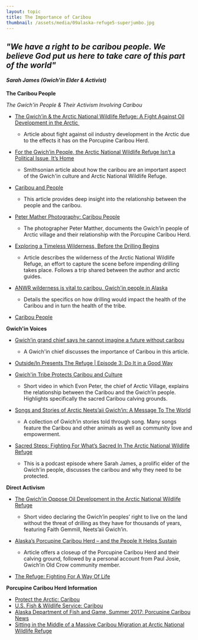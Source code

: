 ```yaml
---
layout: topic
title: The Importance of Caribou
thumbnail: /assets/media/09alaska-refuge5-superjumbo.jpg
---
```

## *"We have a right to be caribou people. We believe God put us here to take care of this part of the world"*

#### *Sarah James (Gwich'in Elder & Activist)*

**The Caribou People** 

*The Gwich’in People & Their Activism Involving Caribou*

* [The Gwich’in & the Arctic National Wildlife Refuge: A Fight Against Oil Development in the Arctic ](https://storymaps.arcgis.com/stories/c51710fa8124456283fabecb3cc9c4c5)​​[](https://www.smithsonianmag.com/science/gwichin-people-arctic-national-wildlife-refuge-180979001/)

  * Article about fight against oil industry development in the Arctic due to the effects it has on the Porcupine Caribou Herd.
* [For the Gwich’in People, the Arctic National Wildlife Refuge Isn’t a Political Issue, It’s Home](https://www.smithsonianmag.com/science/gwichin-people-arctic-national-wildlife-refuge-180979001/)

  * Smithsonian article about how the caribou are an important aspect of the Gwich'in culture and Arctic National Wildlife Refuge.
* [Caribou and People](https://www.nps.gov/gaar/learn/historyculture/caribou-and-people.htm)

  * This article provides deep insight into the relationship between the people and the caribou.
* [Peter Mather Photography: Caribou People](https://www.petermather.com/Caribou-People-1/)

  * The photographer Peter Matther, documents the Gwich’in people of Arctic village and their relationship with the Porcupine Caribou Herd.[](https://www.nytimes.com/2019/09/09/travel/alaska-arctic-national-wildlife-refuge.html)[](https://alaskamagazine.com/authentic-alaska/culture/caribou-people/)
* [Exploring a Timeless Wilderness, Before the Drilling Begins](https://www.nytimes.com/2019/09/09/travel/alaska-arctic-national-wildlife-refuge.html) 

  * <!--StartFragment-->

    Article describes the wilderness of the Arctic National Wildlife Refuge, an effort to capture the scene before impending drilling takes place. Follows a trip shared between the author and arctic guides.

    <!--EndFragment-->
* [ANWR wilderness is vital to caribou, Gwich'in people in Alaska](https://www.adn.com/commentary/article/anwr-wilderness-vital-caribou-gwichin-people-alaska/2015/03/13/)

  * <!--StartFragment-->

    Details the specifics on how drilling would impact the health of the Caribou and in turn the health of the tribe.

    <!--EndFragment-->
* [Caribou People](https://alaskamagazine.com/authentic-alaska/culture/caribou-people/)

**Gwich'in Voices**

<!--StartFragment-->

* [Gwich’in grand chief says he cannot imagine a future without caribou](https://cklbradio.com/2020/10/05/gwichin-grand-chief-says-he-cannot-imagine-a-future-without-caribou/)

  * A Gwich'in chief discusses the importance of Caribou in this article.
* [Outside/In Presents The Refuge | Episode 3: Do It in a Good Way](https://www.nhpr.org/environment/2020-08-22/outside-in-presents-the-refuge-episode-3-do-it-in-a-good-way)
* [Gwich'in Tribe Protects Caribou and Culture](https://whyy.pbslearningmedia.org/resource/ean08.sci.life.eco.gwichin/gwichin-tribe-protects-caribou-and-culture/)

  * <!--StartFragment-->

    Short video in which Evon Peter, the chief of Arctic Village, explains the relationship between the Caribou and the Gwich’in people. Highlights specifically the sacred Caribou calving grounds.

    <!--EndFragment-->
* [Songs and Stories of Arctic Neets’aii Gwich’in: A Message To The World](https://www.youtube.com/playlist?list=OLAK5uy_kARXYB7tpv-6uWvBK0x_m9DjC2tjVHv3I)

  * <!--StartFragment-->

    A collection of Gwich’in stories told through song. Many songs feature the Caribou and other animals as well as community love and empowerment.

    <!--EndFragment-->
* [Sacred Steps: Fighting For What’s Sacred In The Arctic National Wildlife Refuge](https://www.kalw.org/show/crosscurrents/2020-09-23/fighting-for-whats-sacred-in-the-arctic-national-wildlife-refuge)

  * This is a podcast episode where Sarah James, a prolific elder of the Gwich'in people, discusses the caribou and why they need to be protected.

<!--EndFragment-->

**Direct Activism**

* [The Gwich’in Oppose Oil Development in the Arctic National Wildlife Refuge](https://www.youtube.com/watch?v=aG3N8kIxaro&t=138s) [](https://www.youtube.com/watch?v=A4DH5cK37Y8)

  * <!--StartFragment-->

    Short video declaring the Gwich’in peoples’ right to live on the land without the threat of drilling as they have for thousands of years, featuring Faith Gemmill, Neets’aii Gwich’in.

    <!--EndFragment-->
* [Alaska’s Porcupine Caribou Herd – and the People It Helps Sustain](https://deeply.thenewhumanitarian.org/arctic/articles/2017/06/09/alaskas-porcupine-caribou-herd-and-the-people-it-helps-sustain)

  * <!--StartFragment-->

    Article offers a closeup of the Porcupine Caribou Herd and their calving ground, followed by a personal account from Paul Josie, Gwich’in Old Crow community member.

    <!--EndFragment-->
* [The Refuge: Fighting For A Way Of Life](https://www.youtube.com/watch?v=A4DH5cK37Y8) 

**Porcupine Caribou Herd Information**

<!--StartFragment-->

* [Protect the Arctic: Caribou](https://www.protectthearctic.org/caribou-wildlife)
* [U.S. Fish & Wildlife Service: Caribou](https://digitalcommons.unl.edu/cgi/viewcontent.cgi?referer=https://www.google.com/&httpsredir=1&article=1167&context=usfwspubs)
* [Alaska Department of Fish and Game, Summer 2017: Porcupine Caribou News](https://www.adfg.alaska.gov/static/home/library/pdfs/wildlife/porcupine_caribou_news/porcupine_caribou_news_summer_2017.pdf)
* [Sitting in the Middle of a Massive Caribou Migration at Arctic National Wildlife Refuge](https://youtu.be/BcnbFAD5Kc0)

<!--EndFragment-->